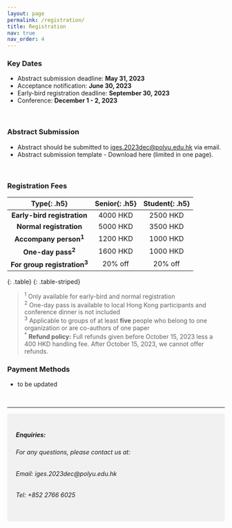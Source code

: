 ```yaml
---
layout: page
permalink: /registration/
title: Registration
nav: true
nav_order: 4
---
```


### Key Dates

* Abstract submission deadline: **May 31, 2023** <br>
* Acceptance notification: **June 30, 2023** <br>
* Early-bird registration deadline: **September 30, 2023** <br>
* Conference: **December 1 - 2, 2023** <br>
  
<br>

### Abstract Submission

* Abstract should be submitted to [iges.2023dec@polyu.edu.hk](mailto:iges.2023dec@polyu.edu.hk) via email. 
* Abstract submission template - Download here (limited in one page).

<br>

### Registration Fees


| **Type**{: .h5} | **Senior**{: .h5} | **Student**{: .h5} |
| :-----: | :-----: | :-----: |
| **Early-bird registration**| 4000 HKD | 2500 HKD | 
| **Normal registration**| 5000 HKD | 3500 HKD | 
| **Accompany person<sup>1</sup>**| 1200 HKD | 1000 HKD |
| **One-day pass<sup>2</sup>**| 1600 HKD | 1000 HKD |
| **For group registration<sup>3</sup>**| 20% off | 20% off |
{: .table}
{: .table-striped}

> <sup>1</sup> Only available for early-bird and normal registration <br>
 <sup>2</sup> One-day pass is available to local Hong Kong participants and conference dinner is not included <br>
 <sup>3</sup> Applicable to groups of at least **five** people who belong to one organization or are co-authors of one paper <br>
 <sup>*</sup> **Refund policy:** Full refunds given before October 15, 2023 less a 400 HKD handling fee. After October 15, 2023, we cannot offer refunds.

### Payment Methods
 * to be updated




<br>

----
<div style="background-color:rgba(0, 0, 0, 0.0470588);padding:40px 0; vertical-align: ; padding:20px 20px;">
<h5>Enquiries:</h5>
<h6>For any questions, please contact us at: </h6>
<h6>Email: iges.2023dec@polyu.edu.hk</h6>
<h6>Tel: +852 2766 6025</h6>
</div>
